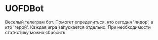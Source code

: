 # UOFDBot

Веселый телеграм бот. Помогет определиться, кто сегодня 'пидор', а кто 'герой'. Каждая игра запускается отдельно. При необходимости статистику можно сбросить.
